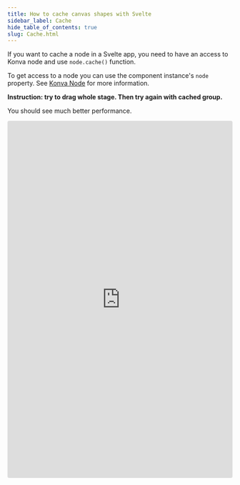```yaml
---
title: How to cache canvas shapes with Svelte
sidebar_label: Cache
hide_table_of_contents: true
slug: Cache.html
---
```


If you want to cache a node in a Svelte app, you need to have an access to Konva node and use `node.cache()` function.

To get access to a node you can use the component instance's `node` property. See [Konva Node](/docs/svelte/Konva_Node.html) for more information.

**Instruction: try to drag whole stage. Then try again with cached group.**

You should see much better performance.

<iframe src="https://codesandbox.io/p/sandbox/github/konvajs/site/tree/master/svelte-demos/cache?file=/src/App.svelte" style="width:100%; height:800px; border:0; border-radius: 4px; overflow:hidden;" sandbox="allow-modals allow-forms allow-popups allow-scripts allow-same-origin"></iframe>
